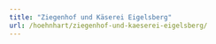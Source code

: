 ```yaml
---
title: "Ziegenhof und Käserei Eigelsberg"
url: /hoehnhart/ziegenhof-und-kaeserei-eigelsberg/
---
```

